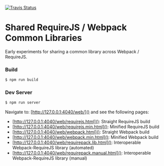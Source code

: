 [![Travis Status][trav_img]][trav_site]

Shared RequireJS / Webpack Common Libraries
===========================================

Early experiments for sharing a common library across Webpack / RequireJS.

### Build

```sh
$ npm run build
```

### Dev Server

```sh
$ npm run server
```

Navigate to: [http://127.0.0.1:4040/web/]() and see the following pages:

* [http://127.0.0.1:4040/web/requirejs.html](): Straight RequireJS build
* [http://127.0.0.1:4040/web/requirejs.min.html](): Minified RequireJS build
* [http://127.0.0.1:4040/web/webpack.html](): Straight Webpack build
* [http://127.0.0.1:4040/web/webpack.min.html](): Minified Webpack build
* [http://127.0.0.1:4040/web/requirepack.lib.html](): Interoperable Webpack-RequireJS library (automated)
* [http://127.0.0.1:4040/web/requirepack.manual.html](): Interoperable Webpack-RequireJS library (manual)

[trav_img]: https://api.travis-ci.org/FormidableLabs/shared-requirejs-webpack.svg
[trav_site]: https://travis-ci.org/FormidableLabs/shared-requirejs-webpack
